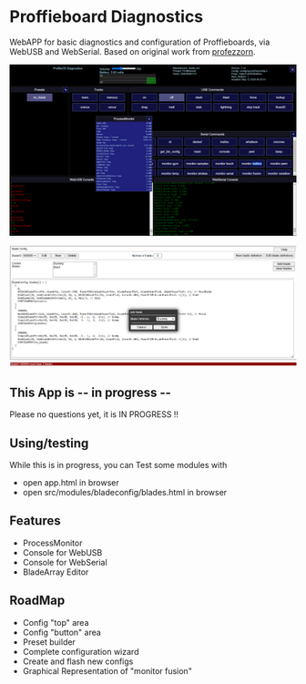 
# Proffieboard Diagnostics
WebAPP for basic diagnostics and configuration of Proffieboards, via WebUSB and WebSerial. Based on original work from [profezzorn](https://github.com/profezzorn).

![](/contrib/shot1.PNG)


![](/contrib/blade_config.PNG)

## This App is -- in progress --
Please no questions yet, it is IN PROGRESS !!

## Using/testing
While this is in progress, you can Test some modules with
* open app.html in browser
* open src/modules/bladeconfig/blades.html in browser

## Features
* ProcessMonitor
* Console for WebUSB
* Console for WebSerial
* BladeArray Editor


## RoadMap
* Config "top" area
* Config "button" area
* Preset builder
* Complete configuration wizard
* Create and flash new configs
* Graphical Representation of "monitor fusion"